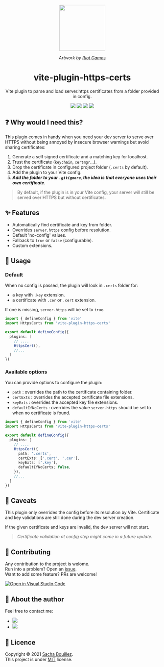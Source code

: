 <p align="center">
  <img alt="" width="150" src="https://i.imgur.com/nEyndPI.png">
</p>
<p align="center">
  <i>Artwork by <a href="https://playvalorant.com/en-us/agents/killjoy/">Riot Games</a></i>
</p>

<h1 align="center">vite-plugin-https-certs</h1>
<p align="center">Vite plugin to parse and load server.https certificates from a folder provided in config.</p>

<p align="center">
  <img src="https://img.shields.io/github/package-json/v/prazdevs/vite-plugin-https-certs?style=flat" />
  <img src="https://img.shields.io/codeclimate/maintainability/prazdevs/use-persistent-stopwatch?logo=code-climate&style=flat" />
  <img src="https://codecov.io/gh/prazdevs/vite-plugin-https-certs/branch/main/graph/badge.svg?token=AEAOW30X6H&style=flat"/>
  <img src="https://img.shields.io/github/license/prazdevs/use-persistent-stopwatch?style=flat" />
</p>

## ❓ Why would I need this?

This plugin comes in handy when you need your dev server to serve over HTTPS without being annoyed by insecure browser warnings but avoid sharing certificates:
1. Generate a self signed certificate and a matching key for localhost.
2. Trust the certificate (`keychain`, `certmgr`...).
3. Drop the certificate in configured project folder (`.certs` by default).
4. Add the plugin to your Vite config.
5. **_Add the folder to your `.gitignore`, the idea is that everyone uses their own certificate._**

> By default, if the plugin is in your Vite config, your server will still be served over HTTPS but without certificates.

## ✨ Features

- Automatically find certificate and key from folder.
- Overrides `server.https` config before resolution.
- Default 'no-config' values.
- Fallback to `true` or `false` (configurable).
- Custom extensions.

## 🚀 Usage

### Default

When no config is passed, the plugin will look in `.certs` folder for:
- a key with `.key` extension.
- a certificate with `.cer` or `.cert` extension.

If one is missing, `server.https` will be set to `true`.

```ts
import { defineConfig } from 'vite'
import HttpsCerts from 'vite-plugin-https-certs'

export default defineConfig({
  plugins: [
    // ....
    HttpsCert(),
    //...
  ]
})
```

### Available options

You can provide options to configure the plugin:
- `path` : overrides the path to the certificate containing folder.
- `certExts` : overrides the accepted certificate file extensions.
- `keyExts` : overrides the accepted key file extensions.
- `defaultIfNoCerts` : overrides the value `server.https` should be set to when no certificate is found.

```ts
import { defineConfig } from 'vite'
import HttpsCerts from 'vite-plugin-https-certs'

export default defineConfig({
  plugins: [
    // ....
    HttpsCert({
      path: '.certs',
      certExts: ['.cert', '.cer'],
      keyExts: ['.key'],
      defaultIfNoCerts; false,
    }),
    //...
  ]
})
```

## 🚧 Caveats

This plugin only overrides the config before its resolution by Vite. Certificate and key validations are still done during the dev server creation.

If the given certificate and keys are invalid, the dev server will not start.

>_Certificate validation at config step might come in a future update._

## 🤝 Contributing

Any contribution to the project is welome.  
Run into a problem? Open an [issue](https://github.com/prazdevs/vite-plugin-https-certs/issues/new/choose).  
Want to add some feature? PRs are welcome!

[![Open in Visual Studio Code](https://open.vscode.dev/badges/open-in-vscode.svg)](https://open.vscode.dev/prazdevs/vite-plugin-https-certs)

## 👤 About the author

Feel free to contact me:

- <a href="https://twitter.com/prazdevs"><img src="https://img.shields.io/twitter/follow/prazdevs?style=social" /></a>
- <img src="https://img.shields.io/badge/Discord-PraZ%234184-darkgrey?labelColor=7289DA&logo=discord&logoColor=white&style=flat" />

## 📝 Licence

Copyright © 2021 [Sacha Bouillez](https://github.com/prazdevs).<br />
This project is under [MIT](https://github.com/prazdevs/vite-plugin-https-certs/blob/main/LICENCE) license.